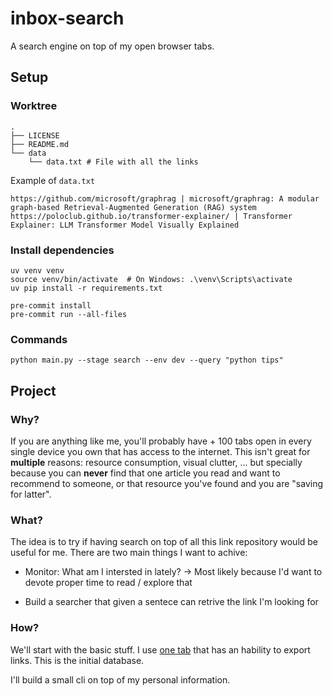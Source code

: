# inbox-search

A search engine on top of my open browser tabs. 

## Setup

### Worktree

```
.
├── LICENSE
├── README.md
└── data
    └── data.txt # File with all the links
```

Example of `data.txt`

```
https://github.com/microsoft/graphrag | microsoft/graphrag: A modular graph-based Retrieval-Augmented Generation (RAG) system
https://poloclub.github.io/transformer-explainer/ | Transformer Explainer: LLM Transformer Model Visually Explained
```

### Install dependencies

```
uv venv venv
source venv/bin/activate  # On Windows: .\venv\Scripts\activate
uv pip install -r requirements.txt
```

```
pre-commit install
pre-commit run --all-files
```

### Commands

```
python main.py --stage search --env dev --query "python tips"
```

## Project 

### Why? 

If you are anything like me, you'll probably have + 100 tabs open in every single device you own that has access to the internet. This isn't great for **multiple** reasons: resource consumption, visual clutter, ... but specially because you can **never** find that one article you read and want to recommend to someone, or that resource you've found and you are "saving for latter". 

### What? 

The idea is to try if having search on top of all this link repository would be useful for me. There are two main things I want to achive: 

* Monitor: What am I intersted in lately? -> Most likely because I'd want to devote proper time to read / explore that

* Build a searcher that given a sentece can retrive the link I'm looking for

### How? 

We'll start with the basic stuff. I use [one tab](https://chromewebstore.google.com/detail/onetab/chphlpgkkbolifaimnlloiipkdnihall?hl=en) that has an hability to export links. This is the initial database. 

I'll build a small cli on top of my personal information. 
